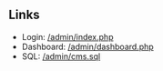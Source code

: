 
## Links
- Login: [/admin/index.php](admin/index.php)
- Dashboard: [/admin/dashboard.php](admin/dashboard.php)
- SQL: [/admin/cms.sql](admin/cms.sql)

